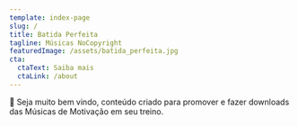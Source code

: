 ```yaml
---
template: index-page
slug: /
title: Batida Perfeita
tagline: Músicas NoCopyright 
featuredImage: /assets/batida_perfeita.jpg
cta:
  ctaText: Saiba mais
  ctaLink: /about
---
```

👊 Seja muito bem vindo, conteúdo criado para promover e fazer downloads das Músicas de Motivação em seu treino.